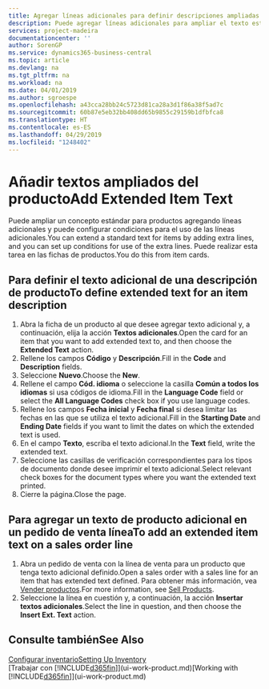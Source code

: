 ```yaml
---
title: Agregar líneas adicionales para definir descripciones ampliadas de producto | Documentos de Microsoft
description: Puede agregar líneas adicionales para ampliar el texto estándar que describe un producto.
services: project-madeira
documentationcenter: ''
author: SorenGP
ms.service: dynamics365-business-central
ms.topic: article
ms.devlang: na
ms.tgt_pltfrm: na
ms.workload: na
ms.date: 04/01/2019
ms.author: sgroespe
ms.openlocfilehash: a43cca28bb24c5723d81ca28a3d1f86a38f5ad7c
ms.sourcegitcommit: 60b87e5eb32bb408dd65b9855c29159b1dfbfca8
ms.translationtype: HT
ms.contentlocale: es-ES
ms.lasthandoff: 04/29/2019
ms.locfileid: "1248402"
---
```

# <a name="add-extended-item-text"></a><span data-ttu-id="e7835-103">Añadir textos ampliados del producto</span><span class="sxs-lookup"><span data-stu-id="e7835-103">Add Extended Item Text</span></span>
<span data-ttu-id="e7835-104">Puede ampliar un concepto estándar para productos agregando líneas adicionales y puede configurar condiciones para el uso de las líneas adicionales.</span><span class="sxs-lookup"><span data-stu-id="e7835-104">You can extend a standard text for items by adding extra lines, and you can set up conditions for use of the extra lines.</span></span> <span data-ttu-id="e7835-105">Puede realizar esta tarea en las fichas de productos.</span><span class="sxs-lookup"><span data-stu-id="e7835-105">You do this from item cards.</span></span>

## <a name="to-define-extended-text-for-an-item-description"></a><span data-ttu-id="e7835-106">Para definir el texto adicional de una descripción de producto</span><span class="sxs-lookup"><span data-stu-id="e7835-106">To define extended text for an item description</span></span>
1. <span data-ttu-id="e7835-107">Abra la ficha de un producto al que desee agregar texto adicional y, a continuación, elija la acción **Textos adicionales**.</span><span class="sxs-lookup"><span data-stu-id="e7835-107">Open the card for an item that you want to add extended text to, and then choose the **Extended Text** action.</span></span>
2. <span data-ttu-id="e7835-108">Rellene los campos **Código** y **Descripción**.</span><span class="sxs-lookup"><span data-stu-id="e7835-108">Fill in the **Code** and **Description** fields.</span></span>
3. <span data-ttu-id="e7835-109">Seleccione **Nuevo**.</span><span class="sxs-lookup"><span data-stu-id="e7835-109">Choose the **New**.</span></span>
4. <span data-ttu-id="e7835-110">Rellene el campo **Cód. idioma** o seleccione la casilla **Común a todos los idiomas** si usa códigos de idioma.</span><span class="sxs-lookup"><span data-stu-id="e7835-110">Fill in the **Language Code** field or select the **All Language Codes** check box if you use language codes.</span></span>
5. <span data-ttu-id="e7835-111">Rellene los campos **Fecha inicial** y **Fecha final** si desea limitar las fechas en las que se utiliza el texto adicional.</span><span class="sxs-lookup"><span data-stu-id="e7835-111">Fill in the **Starting Date** and **Ending Date** fields if you want to limit the dates on which the extended text is used.</span></span>
6. <span data-ttu-id="e7835-112">En el campo **Texto**, escriba el texto adicional.</span><span class="sxs-lookup"><span data-stu-id="e7835-112">In the **Text** field, write the extended text.</span></span>
7. <span data-ttu-id="e7835-113">Seleccione las casillas de verificación correspondientes para los tipos de documento donde desee imprimir el texto adicional.</span><span class="sxs-lookup"><span data-stu-id="e7835-113">Select relevant check boxes for the document types where you want the extended text printed.</span></span>
8. <span data-ttu-id="e7835-114">Cierre la página.</span><span class="sxs-lookup"><span data-stu-id="e7835-114">Close the page.</span></span>

## <a name="to-add-an-extended-item-text-on-a-sales-order-line"></a><span data-ttu-id="e7835-115">Para agregar un texto de producto adicional en un pedido de venta línea</span><span class="sxs-lookup"><span data-stu-id="e7835-115">To add an extended item text on a sales order line</span></span>
1. <span data-ttu-id="e7835-116">Abra un pedido de venta con la línea de venta para un producto que tenga texto adicional definido.</span><span class="sxs-lookup"><span data-stu-id="e7835-116">Open a sales order with a sales line for an item that has extended text defined.</span></span> <span data-ttu-id="e7835-117">Para obtener más información, vea [Vender productos](sales-how-sell-products.md).</span><span class="sxs-lookup"><span data-stu-id="e7835-117">For more information, see [Sell Products](sales-how-sell-products.md).</span></span>
2. <span data-ttu-id="e7835-118">Seleccione la línea en cuestión y, a continuación, la acción **Insertar textos adicionales**.</span><span class="sxs-lookup"><span data-stu-id="e7835-118">Select the line in question, and then choose the **Insert Ext. Text** action.</span></span>

## <a name="see-also"></a><span data-ttu-id="e7835-119">Consulte también</span><span class="sxs-lookup"><span data-stu-id="e7835-119">See Also</span></span>
[<span data-ttu-id="e7835-120">Configurar inventario</span><span class="sxs-lookup"><span data-stu-id="e7835-120">Setting Up Inventory</span></span>](inventory-setup-inventory.md)  
<span data-ttu-id="e7835-121">[Trabajar con [!INCLUDE[d365fin](includes/d365fin_md.md)]](ui-work-product.md)</span><span class="sxs-lookup"><span data-stu-id="e7835-121">[Working with [!INCLUDE[d365fin](includes/d365fin_md.md)]](ui-work-product.md)</span></span>
